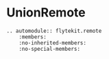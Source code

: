 # UnionRemote

```{eval-rst}  
.. automodule:: flytekit.remote
    :members:
    :no-inherited-members:
    :no-special-members:
```